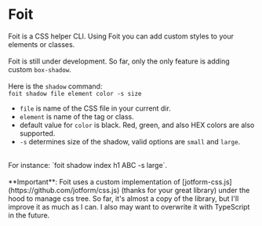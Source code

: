 # Foit

Foit is a CSS helper CLI. Using Foit you can add custom styles to your elements or classes.
<br/>
<br/>
Foit is still under development. So far, only the only feature is adding custom `box-shadow`.
<br/>
<br/>
Here is the `shadow` command:
<br/>
`foit shadow file element color -s size`
<br/>
* `file` is name of the CSS file in your current dir.
* `element` is name of the tag or class.
* default value for `color` is black. Red, green, and also HEX colors are also supported.
* `-s` determines size of the shadow, valid options are `small` and `large`.
<br/>
For instance: `foit shadow index h1 ABC -s large`.
<br/>
<br/>
**Important**: Foit uses a custom implementation of [jotform-css.js](https://github.com/jotform/css.js) (thanks for your great library) under the hood to manage css tree. So far, it's almost a copy of the library, but I'll improve it as much as I can. I also may want to overwrite it with TypeScript in the future.